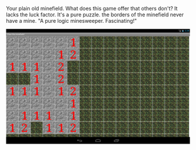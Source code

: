 Your plain old minefield.
What does this game offer that others don't? It lacks the luck factor. It's a pure puzzle. the borders of the minefield never have a mine.
"A pure logic minesweeper. Fascinating!"


![](/device-2013-05-12-002520.png?raw=true)
